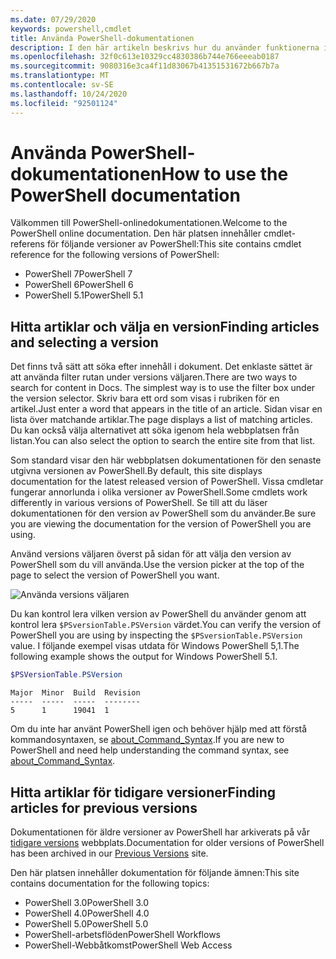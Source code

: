 ```yaml
---
ms.date: 07/29/2020
keywords: powershell,cmdlet
title: Använda PowerShell-dokumentationen
description: I den här artikeln beskrivs hur du använder funktionerna i den här webbplatsen, inklusive Sök filtrering och versions val.
ms.openlocfilehash: 32f0c613e10329cc4830386b744e766eeeab0187
ms.sourcegitcommit: 9080316e3ca4f11d83067b41351531672b667b7a
ms.translationtype: MT
ms.contentlocale: sv-SE
ms.lasthandoff: 10/24/2020
ms.locfileid: "92501124"
---
```

# <a name="how-to-use-the-powershell-documentation"></a><span data-ttu-id="1e32e-104">Använda PowerShell-dokumentationen</span><span class="sxs-lookup"><span data-stu-id="1e32e-104">How to use the PowerShell documentation</span></span>

<span data-ttu-id="1e32e-105">Välkommen till PowerShell-onlinedokumentationen.</span><span class="sxs-lookup"><span data-stu-id="1e32e-105">Welcome to the PowerShell online documentation.</span></span> <span data-ttu-id="1e32e-106">Den här platsen innehåller cmdlet-referens för följande versioner av PowerShell:</span><span class="sxs-lookup"><span data-stu-id="1e32e-106">This site contains cmdlet reference for the following versions of PowerShell:</span></span>

- <span data-ttu-id="1e32e-107">PowerShell 7</span><span class="sxs-lookup"><span data-stu-id="1e32e-107">PowerShell 7</span></span>
- <span data-ttu-id="1e32e-108">PowerShell 6</span><span class="sxs-lookup"><span data-stu-id="1e32e-108">PowerShell 6</span></span>
- <span data-ttu-id="1e32e-109">PowerShell 5.1</span><span class="sxs-lookup"><span data-stu-id="1e32e-109">PowerShell 5.1</span></span>

## <a name="finding-articles-and-selecting-a-version"></a><span data-ttu-id="1e32e-110">Hitta artiklar och välja en version</span><span class="sxs-lookup"><span data-stu-id="1e32e-110">Finding articles and selecting a version</span></span>

<span data-ttu-id="1e32e-111">Det finns två sätt att söka efter innehåll i dokument. Det enklaste sättet är att använda filter rutan under versions väljaren.</span><span class="sxs-lookup"><span data-stu-id="1e32e-111">There are two ways to search for content in Docs. The simplest way is to use the filter box under the version selector.</span></span> <span data-ttu-id="1e32e-112">Skriv bara ett ord som visas i rubriken för en artikel.</span><span class="sxs-lookup"><span data-stu-id="1e32e-112">Just enter a word that appears in the title of an article.</span></span> <span data-ttu-id="1e32e-113">Sidan visar en lista över matchande artiklar.</span><span class="sxs-lookup"><span data-stu-id="1e32e-113">The page displays a list of matching articles.</span></span> <span data-ttu-id="1e32e-114">Du kan också välja alternativet att söka igenom hela webbplatsen från listan.</span><span class="sxs-lookup"><span data-stu-id="1e32e-114">You can also select the option to search the entire site from that list.</span></span>

<span data-ttu-id="1e32e-115">Som standard visar den här webbplatsen dokumentationen för den senaste utgivna versionen av PowerShell.</span><span class="sxs-lookup"><span data-stu-id="1e32e-115">By default, this site displays documentation for the latest released version of PowerShell.</span></span> <span data-ttu-id="1e32e-116">Vissa cmdletar fungerar annorlunda i olika versioner av PowerShell.</span><span class="sxs-lookup"><span data-stu-id="1e32e-116">Some cmdlets work differently in various versions of PowerShell.</span></span> <span data-ttu-id="1e32e-117">Se till att du läser dokumentationen för den version av PowerShell som du använder.</span><span class="sxs-lookup"><span data-stu-id="1e32e-117">Be sure you are viewing the documentation for the version of PowerShell you are using.</span></span>

<span data-ttu-id="1e32e-118">Använd versions väljaren överst på sidan för att välja den version av PowerShell som du vill använda.</span><span class="sxs-lookup"><span data-stu-id="1e32e-118">Use the version picker at the top of the page to select the version of PowerShell you want.</span></span>

![Använda versions väljaren](media/how-to-use-docs/version-search.gif)

<span data-ttu-id="1e32e-120">Du kan kontrol lera vilken version av PowerShell du använder genom att kontrol lera `$PSversionTable.PSVersion` värdet.</span><span class="sxs-lookup"><span data-stu-id="1e32e-120">You can verify the version of PowerShell you are using by inspecting the `$PSversionTable.PSVersion` value.</span></span> <span data-ttu-id="1e32e-121">I följande exempel visas utdata för Windows PowerShell 5,1.</span><span class="sxs-lookup"><span data-stu-id="1e32e-121">The following example shows the output for Windows PowerShell 5.1.</span></span>

```powershell
$PSVersionTable.PSVersion
```

```Output
Major  Minor  Build  Revision
-----  -----  -----  --------
5      1      19041  1
```

<span data-ttu-id="1e32e-122">Om du inte har använt PowerShell igen och behöver hjälp med att förstå kommandosyntaxen, se [about_Command_Syntax](/powershell/module/microsoft.powershell.core/about/about_command_syntax).</span><span class="sxs-lookup"><span data-stu-id="1e32e-122">If you are new to PowerShell and need help understanding the command syntax, see [about_Command_Syntax](/powershell/module/microsoft.powershell.core/about/about_command_syntax).</span></span>

## <a name="finding-articles-for-previous-versions"></a><span data-ttu-id="1e32e-123">Hitta artiklar för tidigare versioner</span><span class="sxs-lookup"><span data-stu-id="1e32e-123">Finding articles for previous versions</span></span>

<span data-ttu-id="1e32e-124">Dokumentationen för äldre versioner av PowerShell har arkiverats på vår [tidigare versions](https://aka.ms/PSLegacyDocs) webbplats.</span><span class="sxs-lookup"><span data-stu-id="1e32e-124">Documentation for older versions of PowerShell has been archived in our [Previous Versions](https://aka.ms/PSLegacyDocs) site.</span></span>

<span data-ttu-id="1e32e-125">Den här platsen innehåller dokumentation för följande ämnen:</span><span class="sxs-lookup"><span data-stu-id="1e32e-125">This site contains documentation for the following topics:</span></span>

- <span data-ttu-id="1e32e-126">PowerShell 3.0</span><span class="sxs-lookup"><span data-stu-id="1e32e-126">PowerShell 3.0</span></span>
- <span data-ttu-id="1e32e-127">PowerShell 4.0</span><span class="sxs-lookup"><span data-stu-id="1e32e-127">PowerShell 4.0</span></span>
- <span data-ttu-id="1e32e-128">PowerShell 5.0</span><span class="sxs-lookup"><span data-stu-id="1e32e-128">PowerShell 5.0</span></span>
- <span data-ttu-id="1e32e-129">PowerShell-arbetsflöden</span><span class="sxs-lookup"><span data-stu-id="1e32e-129">PowerShell Workflows</span></span>
- <span data-ttu-id="1e32e-130">PowerShell-Webbåtkomst</span><span class="sxs-lookup"><span data-stu-id="1e32e-130">PowerShell Web Access</span></span>
